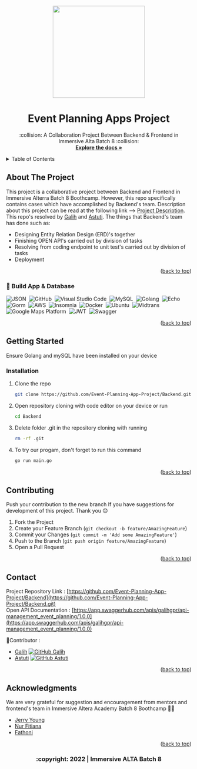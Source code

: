 <div id="top"></div>

<!-- PROJECT LOGO -->
<br />
<div align="center">
 <img src="https://media.giphy.com/media/VPBWxMxTH1VPIp8ogj/giphy.gif" width="250" height="250"/>
 
 </div>
 

  <h1 align="center">Event Planning Apps Project</h1>

  <p align="center">
   :collision: A Collaboration Project Between Backend & Frontend in Immersive Alta Batch 8 :collision:
    <br />
    <a href="https://github.com/Event-Planning-App-Project/Backend.git"><strong>Explore the docs »</strong></a>
    <br />
  </div>



<!-- TABLE OF CONTENTS -->
<details>
  <summary>Table of Contents</summary>
  <ol>
    <li>
      <a href="#about-the-project">About The Project</a>
      <ul>
        <li><a href="#built-with">Build App & Database</a></li>
      </ul>
    </li>
    <li>
      <a href="#getting-started">Getting Started</a>
      <ul>
       <li><a href="#installation">Installation</a></li>
      </ul>
    </li>
    <li><a href="#contributing">Contributing</a></li>
    <li><a href="#contact">Contact</a></li>
    <li><a href="#acknowledgments">Acknowledgments</a></li>
  </ol>
</details>



<!-- ABOUT THE PROJECT -->
## About The Project

This project is a collaborative project between Backend and Frontend in Immersive Alterra Batch 8 Boothcamp. However, this repo specifically contains cases which have accomplished by Backend's team.
Description about this project can be read at the following link --> [Project Description](https://docs.google.com/document/d/1mb8QTb7J77r6rzJwned63H-IVdV20v12ugN365ET9tg/edit).
This repo's resolved by [Galih](https://github.com/galihgpr) and [Astuti](https://github.com/astutirahmawati). The things that Backend's team has done such as:
* Designing Entity Relation Design (ERD)'s together
* Finishing OPEN API's carried out by division of tasks
* Resolving from coding endpoint to unit test's carried out by division of tasks
* Deployment

<p align="right">(<a href="#top">back to top</a>)</p>

### :star2:&nbsp;Build App & Database

![JSON](https://img.shields.io/badge/-JSON-05122A?style=flat&logo=json&logoColor=000000)&nbsp;
![GitHub](https://img.shields.io/badge/-GitHub-05122A?style=flat&logo=github)&nbsp;
![Visual Studio Code](https://img.shields.io/badge/-Visual%20Studio%20Code-05122A?style=flat&logo=visual-studio-code&logoColor=007ACC)&nbsp;
![MySQL](https://img.shields.io/badge/-MySQL-05122A?style=flat&logo=mysql&logoColor=4479A1)&nbsp;
![Golang](https://img.shields.io/badge/-Golang-05122A?style=flat&logo=go&logoColor=4479A1)&nbsp;
![Echo](https://img.shields.io/badge/-Echo-05122A?style=flat&logo=go)&nbsp;
![Gorm](https://img.shields.io/badge/-Gorm-05122A?style=flat&logo=go)&nbsp;
![AWS](https://img.shields.io/badge/-AWS-05122A?style=flat&logo=amazon)&nbsp;
![Insomnia](https://img.shields.io/badge/-Insomnia-05122A?style=flat&logo=insomnia)&nbsp;
![Docker](https://img.shields.io/badge/-Docker-05122A?style=flat&logo=docker)&nbsp;
![Ubuntu](https://img.shields.io/badge/-Ubuntu-05122A?style=flat&logo=ubuntu)&nbsp;
![Midtrans](https://img.shields.io/badge/-Midtrans-05122A?style=flat&logo=midtrans)&nbsp;
![Google Maps Platform](https://img.shields.io/badge/-Google_Maps_Platform-05122A?style=flat&logo=google)&nbsp;
![JWT](https://img.shields.io/badge/-JWT-05122A?style=flat&logo=jwt)&nbsp;
![Swagger](https://img.shields.io/badge/-Swagger-05122A?style=flat&logo=swagger)&nbsp;


<p align="right">(<a href="#top">back to top</a>)</p>



<!-- GETTING STARTED -->
## Getting Started

Ensure Golang and mySQL have been installed on your device

### Installation

1. Clone the repo
   ```sh
   git clone https://github.com/Event-Planning-App-Project/Backend.git
   ```
2. Open repository cloning with code editor on your device or run 
   ```sh
   cd Backend
   ```
3. Delete folder .git in the repository cloning with running
   ```sh
   rm -rf .git
   ``` 

4. To try our progam, don't forget to run this command 
     ```sh
     go run main.go
     ```
 <p align="right">(<a href="#top">back to top</a>)</p>


<!-- CONTRIBUTING -->
## Contributing

Push your contribution to the new branch If you have suggestions for development of this project. Thank you 😊

1. Fork the Project
2. Create your Feature Branch (`git checkout -b feature/AmazingFeature`)
3. Commit your Changes (`git commit -m 'Add some AmazingFeature'`)
4. Push to the Branch (`git push origin feature/AmazingFeature`)
5. Open a Pull Request

<p align="right">(<a href="#top">back to top</a>)</p>

<!-- CONTACT -->
## Contact

Project Repository Link :  [https://github.com/Event-Planning-App-Project/Backend](https://github.com/Event-Planning-App-Project/Backend.git)<br/>
Open API Documentation :  [https://app.swaggerhub.com/apis/galihgpr/api-management_event_planning/1.0.0](https://app.swaggerhub.com/apis/galihgpr/api-management_event_planning/1.0.0)

<!-- :heart: -->
<!-- CONTRIBUTOR -->

:star2:Contributor :
<br>
* [Galih](https://github.com/galihgpr)
[![GitHub Galih](https://img.shields.io/github/followers/galihgpr?label=follow&style=social)](https://github.com/galihgpr)
* [Astuti](https://github.com/astutirahmawati)
[![GitHub Astuti](https://img.shields.io/github/followers/astutirahmawati?label=follow&style=social)](https://github.com/astutirahmawati)

<p align="right">(<a href="#top">back to top</a>)</p>

<!-- ACKNOWLEDGMENTS -->
## Acknowledgments

We are very grateful for suggestion and encouragement from mentors and frontend's team in Immersive Altera Academy Batch 8 Boothcamp :pray::pray:

* [Jerry Young](https://github.com/jackthepanda96)
* [Nur Fitiana](https://github.com/nurfitriana87)
* [Fathoni](https://github.com/fathonio)


<p align="right">(<a href="#top">back to top</a>)</p>
<h3>
<p align="center">:copyright: 2022 | Immersive ALTA Batch 8 </p>
</h3>
<!-- end -->
